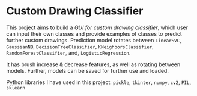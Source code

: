 # Custom Drawing Classifier

This project aims to build a *GUI for custom drawing classifier*, which user can input their own classes and provide examples of classes to predict further custom drawings. Prediction model rotates between `LinearSVC`, `GaussianNB`, `DecisionTreeClassifier`, `KNeighborsClassifier`, `RandomForestClassifier`, and, `LogisticRegression`.

It has brush increase & decrease features, as well as rotating between models. Further, models can be saved for further use and loaded.

Python libraries I have used in this project:
`pickle`, `tkinter`, `numpy`, `cv2`, `PIL`, `sklearn`
